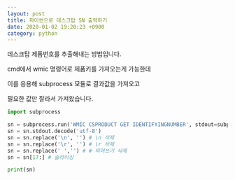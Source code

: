 ```yaml
---
layout: post
title: 파이썬으로 데스크탑 SN 출력하기
date: 2020-01-02 19:20:23 +0900
category: python
---
```


데스크탑 제품번호를 추출해내는 방법입니다.

cmd에서 wmic 명령어로 제품키를 가져오는게 가능한데

이를 응용해 subprocess 모듈로 결과값을 가져오고

필요한 값만 잘라서 가져왔습니다.

```python
import subprocess

sn = subprocess.run('WMIC CSPRODUCT GET IDENTIFYINGNUMBER', stdout=subprocess.PIPE)
sn = sn.stdout.decode('utf-8')
sn = sn.replace('\n', '') # \n 삭제
sn = sn.replace('\r', '') # \r 삭제
sn = sn.replace(' ','') # # 띄어쓰기 삭제
sn = sn[17:] # 슬라이싱

print(sn)
```
